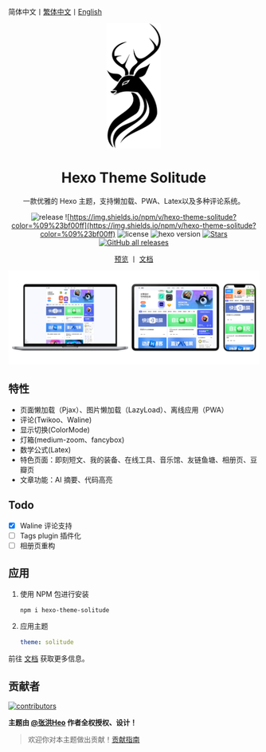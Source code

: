 简体中文丨[繁体中文](README_zh-tw.md)丨[English](README_EN.md)

<div align="center">
   <img src=".github/logo.svg" alt="Solitude logo" height="250">

   <h1 align="center">Hexo Theme Solitude</h1>

   <p align="center">一款优雅的 Hexo 主题，支持懒加载、PWA、Latex以及多种评论系统。</p>

![release](https://img.shields.io/github/package-json/v/valor-x/hexo-theme-solitude/master?color=%231ab1ad&label=release)
![https://img.shields.io/npm/v/hexo-theme-solitude?color=%09%23bf00ff](https://img.shields.io/npm/v/hexo-theme-solitude?color=%09%23bf00ff)
![license](https://img.shields.io/github/license/valor-x/hexo-theme-solitude?color=FF5531)
![hexo version](https://img.shields.io/badge/hexo-6.3.0+-0e83c)
[![Stars](https://img.shields.io/github/stars/valor-x/hexo-theme-solitude)](https://github.com/valor-x/hexo-theme-solitude/stargazers)
[![GitHub all releases](https://img.shields.io/github/downloads/valor-x/hexo-theme-solitude/total)](https://github.com/valor-x/hexo-theme-solitude/releases/latest)

[预览](https://solitude-demo.efu.me/) 丨  [文档](https://solitude-docs.efu.me/)

</div>

![Screenshot](.github/screenshot.png)

## 特性

- 页面懒加载（Pjax）、图片懒加载（LazyLoad）、离线应用（PWA）
- 评论(Twikoo、Waline)
- 显示切换(ColorMode)
- 灯箱(medium-zoom、fancybox)
- 数学公式(Latex)
- 特色页面：即刻短文、我的装备、在线工具、音乐馆、友链鱼塘、相册页、豆瓣页
- 文章功能：AI 摘要、代码高亮

## Todo

- [x] Waline 评论支持
- [ ] Tags plugin 插件化
- [ ] 相册页重构

## 应用

1. 使用 NPM 包进行安装
      ```bash
      npm i hexo-theme-solitude
      ```
2. 应用主题
      ```yaml
      theme: solitude
      ```
   
前往 [文档](https://solitude-docs.efu.me/) 获取更多信息。

## 贡献者

<a href="https://github.com/valor-x/hexo-theme-solitude/graphs/contributors">
  <img alt="contributors" src="https://contrib.rocks/image?repo=valor-x/hexo-theme-solitude" />
</a>

**主题由 [@张洪Heo](https://github.com/zhheo) 作者全权授权、设计！**

> 欢迎你对本主题做出贡献！[贡献指南](/CONTRIBUTING.md)
